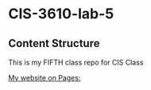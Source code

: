# CIS-3610-lab-5
## Content Structure

This is my FIFTH class repo for CIS Class

[My website on Pages:](https://gemini-lab.github.io/CIS-3610-lab-5/)
